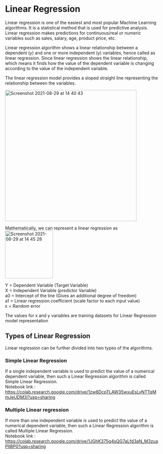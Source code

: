 # Linear Regression

Linear regression is one of the easiest and most popular Machine Learning algorithms. It is a statistical method that is used for predictive analysis. Linear regression makes predictions for continuous/real or numeric variables such as sales, salary, age, product price, etc.

Linear regression algorithm shows a linear relationship between a dependent (y) and one or more independent (y) variables, hence called as linear regression. Since linear regression shows the linear relationship, which means it finds how the value of the dependent variable is changing according to the value of the independent variable.

The linear regression model provides a sloped straight line representing the relationship between the variables.

<img width="429" alt="Screenshot 2021-08-29 at 14 40 43" src="https://user-images.githubusercontent.com/76846542/131245142-d4b91855-bf24-4d3c-8b24-495a83f6054d.png">

Mathematically, we can represent a linear regression as<br>
<img width="156" alt="Screenshot 2021-08-29 at 14 45 28" src="https://user-images.githubusercontent.com/76846542/131245277-8fb5d6a7-9c81-4a9f-89f6-f8f0adc3a47f.png">

Y = Dependent Variable (Target Variable)<br>
X = Independent Variable (predictor Variable)<br>
a0 = Intercept of the line (Gives an additional degree of freedom)<br>
a1 = Linear regression coefficient (scale factor to each input value)<br>
ε = Random error

The values for x and y variables are training datasets for Linear Regression model representation
## Types of Linear Regression

Linear regression can be further divided into two types of the algorithms.

### Simple Linear Regression
If a single independent variable is used to predict the value of a numerical dependent variable, then such a Linear Regression algorithm is called Simple Linear Regression.<br>
Notebook link : https://colab.research.google.com/drive/1zw6DcpTLAW35wxuEsLvNTTqMmJeUDM3i?usp=sharing
### Multiple Linear regression
If more than one independent variable is used to predict the value of a numerical dependent variable, then such a Linear Regression algorithm is called Multiple Linear Regression.
<br> Notebook link : https://colab.research.google.com/drive/1JGhK375g4sQG7aLfd3aN_M3zuaPlIBP0?usp=sharing <br>

